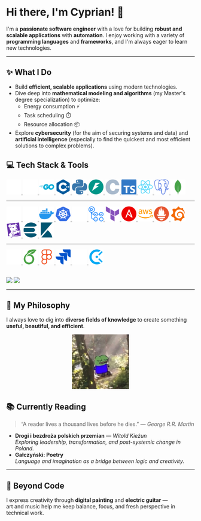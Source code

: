 # Hi there, I'm Cyprian! 👋

I'm a **passionate software engineer** with a love for building **robust and scalable applications** with **automation**. I enjoy working with a variety of **programming languages** and **frameworks**, and I'm always eager to learn new technologies.

---

## ✨ What I Do
- Build **efficient, scalable applications** using modern technologies.
- Dive deep into **mathematical modeling and algorithms** (my Master's degree specialization) to optimize:
  - Energy consumption ⚡  
  - Task scheduling ⏱️  
  - Resource allocation 📦
- Explore **cybersecurity** (for the aim of securing systems and data) and **artificial intelligence** (especially to find the quickest and most efficient solutions to complex problems).

## 💻 Tech Stack & Tools

<div align="left">
  <a href="https://rust-lang.org/" target="_blank" rel="noreferrer">
    <img src="public/rust.svg" alt="rust" width="40" height="40"/>
  </a>
  <a href="https://tokio.rs/" target="_blank" rel="noreferrer">
    <img src="public/tokio.svg" alt="tokio" width="40" height="40"/>
  </a>
  <a href="https://go.dev/" target="_blank" rel="noreferrer">
    <img src="public/go.svg" alt="go" width="40" height="40"/>
  </a>
  <a href="https://en.cppreference.com/w/" target="_blank" rel="noreferrer">
    <img src="public/cpp.svg" alt="cplusplus" width="40" height="40"/>
  </a>
  <a href="https://www.python.org/" target="_blank" rel="noreferrer">
    <img src="public/python3.svg" alt="python" width="40" height="40"/>
  </a>
  <a href="https://fastapi.tiangolo.com/" target="_blank" rel="noreferrer">
    <img src="public/fastapi.svg" alt="fastapi" width="40" height="40"/>
  </a>
  <a href="https://en.cppreference.com/w/" target="_blank" rel="noreferrer">
    <img src="public/c.svg" alt="c" width="40" height="40"/>
  </a>
  <a href="https://www.typescriptlang.org/" target="_blank" rel="noreferrer">
    <img src="public/ts.svg" alt="typescript" width="40" height="40"/>
  </a>
  <a href="https://react.dev/" target="_blank" rel="noreferrer">
    <img src="public/react.svg" alt="react" width="40" height="40"/>
  </a>
  <a href="https://www.postgresql.org/" target="_blank" rel="noreferrer">
    <img src="public/postgresql.svg" alt="postgresql" width="40" height="40"/>
  </a>
  <a href="https://www.mongodb.com/" target="_blank" rel="noreferrer">
    <img src="public/mongodb.svg" alt="mongodb" width="40" height="40"/>
  </a>
  <hr/>
  <a href="https://linux.die.net/man/" target="_blank" rel="noreferrer">
     <img src="public/linux.svg" alt="linux" width="40" height="40"/>
  </a>
  <a href="https://www.gnu.org/software/bash/manual/bash.html" target="_blank" rel="noreferrer">
    <img src="public/bash.svg" alt="bash" width="40" height="40"/>
  </a>
  <a href="https://www.docker.com/" target="_blank" rel="noreferrer">
    <img src="public/docker.svg" alt="docker" width="40" height="40"/>
  </a>
  <a href="https://kubernetes.io/" target="_blank" rel="noreferrer">
    <img src="public/kubernetes.svg" alt="kubernetes" width="40" height="40"/>
  </a>
  <a href="https://helm.sh/" target="_blank" rel="noreferrer">
    <img src="public/helm.svg" alt="helm" width="40" height="40"/>
  </a>
  <a href="https://github.com/features/actions" target="_blank" rel="noreferrer">
    <img src="public/githubactions.svg" alt="githubactions" width="40" height="40"/>
  </a>
  <a href="https://developer.hashicorp.com/terraform" target="_blank" rel="noreferrer">
    <img src="public/terraform.svg" alt="terraform" width="40" height="40"/>
  </a>
  <a href="https://docs.ansible.com/ansible/latest/index.html#" target="_blank" rel="noreferrer">
    <img src="public/ansible.svg" alt="ansible" width="40" height="40"/>
  </a>
  <a href="https://aws.amazon.com/" target="_blank" rel="noreferrer">
    <img src="https://github.com/devicons/devicon/blob/master/icons/amazonwebservices/amazonwebservices-plain-wordmark.svg" alt="aws" width="40" height="40"/>
  </a>
  <a href="https://prometheus.io/" target="_blank" rel="noreferrer">
    <img src="public/prometheus.svg" alt="prometheus" width="40" height="40"/>
  </a>
  <a href="https://grafana.com/" target="_blank" rel="noreferrer">
    <img src="public/grafana.svg" alt="grafana" width="40" height="40"/>
  </a>
  <a href="https://www.datadoghq.com/" target="_blank" rel="noreferrer">
    <img src="public/datadog.svg" alt="datadog" width="40" height="40"/>
  </a>
  <a href="https://www.elastic.co/elasticsearch" target="_blank" rel="noreferrer">
    <img src="public/elasticsearch.svg" alt="elasticsearch" width="40" height="40"/>
  </a>
  <a href="https://www.elastic.co/kibana" target="_blank" rel="noreferrer">
    <img src="public/kibana.svg" alt="kibana" width="40" height="40"/>
  </a>
  <hr/>
  <a href="https://www.notion.com/" target="_blank" rel="noreferrer">
    <img src="public/notion.svg" alt="notion" width="40" height="40"/>
  </a>
  <a href="https://www.overleaf.com/" target="_blank" rel="noreferrer">
    <img src="public/overleaf.svg" alt="overleaf" width="40" height="40"/>
  </a>
  <a href="https://www.figma.com/" target="_blank" rel="noreferrer">
    <img src="public/figma.svg" alt="figma" width="40" height="40"/>
  </a>
  <a href="https://www.atlassian.com/software/jira" target="_blank" rel="noreferrer">
    <img src="public/jira.svg" alt="jira" width="40" height="40"/>
  </a>
  <a href="https://www.atlassian.com/software/confluence" target="_blank" rel="noreferrer">
    <img src="public/confluence.svg" alt="confluence" width="40" height="40"/>
  </a>
  <a href="https://clockify.me/" target="_blank" rel="noreferrer">
    <img src="public/clockify.svg" alt="clockify" width="40" height="40"/>
  </a>
</div>
<br/>

![](https://github-readme-stats.vercel.app/api?username=cpprian&show_icons=true&theme=gruvbox&border=false)
![](https://github-readme-stats.vercel.app/api/top-langs/?username=cpprian&layout=compact&theme=gruvbox&border=false&include_all_commits=true)

---

## 🌱 My Philosophy
I always love to dig into **diverse fields of knowledge** to create something **useful, beautiful, and efficient**.  

<p align="center">
  <img src="intro.jpg" style="width:30%; height: auto"/>
</p>

## 📚 Currently Reading

> “A reader lives a thousand lives before he dies.” — *George R.R. Martin*

- **Drogi i bezdroża polskich przemian** — *Witold Kieżun*  
  *Exploring leadership, transformation, and post-systemic change in Poland.*
- **Gałczyński: Poetry**  
  *Language and imagination as a bridge between logic and creativity.*

---

## 🎨 Beyond Code

I express creativity through **digital painting** and **electric guitar** —  
art and music help me keep balance, focus, and fresh perspective in technical work.
